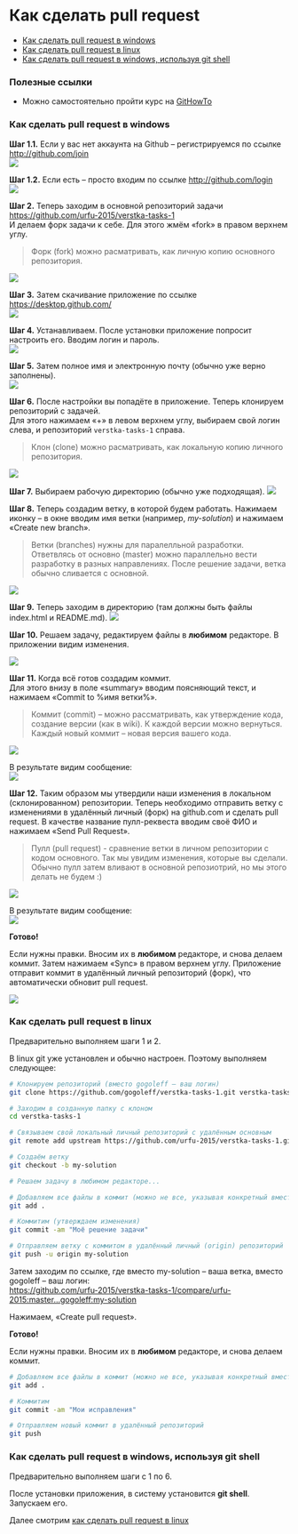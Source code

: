 # Как сделать pull request

- [Как сделать pull request в windows](how-to-pull-request.md#Как-сделать-pull-request-в-windows)
- [Как сделать pull request в linux](how-to-pull-request.md#Как-сделать-pull-request-в-linux)
- [Как сделать pull request в windows, используя git shell](how-to-pull-request.md#Как-сделать-pull-request-в-windows-используя-git-shell)

### Полезные ссылки

- Можно самостоятельно пройти курс на [GitHowTo](http://githowto.com/ru/setup)

### Как сделать pull request в windows

**Шаг 1.1.** Если у вас нет аккаунта на Github – регистрируемся по ссылке http://github.com/join  
<img src="https://img-fotki.yandex.ru/get/6408/32167648.0/0_133851_81fbcf7_orig">

**Шаг 1.2.** Если есть – просто входим по ссылке http://github.com/login  
<img src="https://img-fotki.yandex.ru/get/6307/32167648.0/0_13384d_1ee05872_orig">

**Шаг 2.** Теперь заходим в основной репозиторий задачи https://github.com/urfu-2015/verstka-tasks-1  
И делаем форк задачи к себе. Для этого жмём «fork» в правом верхнем углу.  

> Форк (fork) можно расматривать, как личную копию основного репозитория.

<img src="https://img-fotki.yandex.ru/get/9827/32167648.0/0_133854_3102696d_orig">

**Шаг 3.** Затем скачивание приложение по ссылке https://desktop.github.com/  
<img src="https://img-fotki.yandex.ru/get/4406/32167648.0/0_13384a_dc19a8f2_orig">

**Шаг 4.** Устанавливаем. После установки приложение попросит настроить его. Вводим логин и пароль.    
<img src="https://img-fotki.yandex.ru/get/6202/32167648.0/0_133852_43021b38_orig">

**Шаг 5.** Затем полное имя и электронную почту (обычно уже верно заполнены).     
<img src="https://img-fotki.yandex.ru/get/9309/32167648.0/0_133850_5b9707d2_orig">

**Шаг 6.** После настройки вы попадёте в приложение. Теперь клонируем репозиторий с задачей.  
Для этого нажимаем «+» в левом верхнем углу, выбираем свой логин слева, и репозиторий `verstka-tasks-1` справа.  

> Клон (clone) можно расматривать, как локальную копию личного репозитория.

<img src="https://img-fotki.yandex.ru/get/6444/32167648.0/0_133855_64f040ea_orig">

**Шаг 7.** Выбираем рабочую директорию (обычно уже подходящая).
<img src="https://img-fotki.yandex.ru/get/6743/32167648.0/0_133847_fd40a417_orig">

**Шаг 8.** Теперь создадим ветку, в которой будем работать. Нажимаем иконку –
в окне вводим имя ветки (например, *my-solution*) и нажимаем «Create new branch».  

> Ветки (branches) нужны для паралелльной разработки. Ответвлясь от основно (master)
можно параллельно вести разработку в разных направлениях. После решение задачи, ветка
обычно сливается с основной.

<img src="https://img-fotki.yandex.ru/get/15570/32167648.0/0_133845_f86f0ac7_-1-L">

**Шаг 9.** Теперь заходим в директорию (там должны быть файлы index.html и README.md).
<img src="https://img-fotki.yandex.ru/get/4211/32167648.0/0_13384b_772b4c2e_orig">

**Шаг 10.** Решаем задачу, редактируем файлы в **любимом** редакторе. В приложении видим изменения.  

<img src="https://img-fotki.yandex.ru/get/3914/32167648.0/0_13384c_7fc4d032_orig">

**Шаг 11.** Когда всё готов создадим коммит.   
Для этого внизу в поле «summary» вводим поясняющий текст, и нажимаем «Commit to %имя ветки%».

> Коммит (commit) – можно рассматривать, как утверждение кода, создание версии (как в wiki).
К каждой версии можно вернуться. Каждый новый коммит – новая версия вашего кода.

<img src="https://img-fotki.yandex.ru/get/4514/32167648.0/0_133848_4ae57cb9_orig">

В результате видим сообщение:  
<img src="https://img-fotki.yandex.ru/get/16108/32167648.0/0_133849_c2daf700_orig">

**Шаг 12.** Таким образом мы утвердили наши изменения в локальном (склонированном) репозитории.
Теперь необходимо отправить ветку с изменениями в удалённый личный (форк) на github.com и сделать pull request.
В качестве название пулл-реквеста вводим своё ФИО и нажимаем «Send Pull Request».

> Пулл (pull request) - сравнение ветки в личном репозитории с кодом основного.
Так мы увидим изменения, которые вы сделали. Обычно пулл затем вливают в основной репозиотрий,
но мы этого делать не будем :)

<img src="https://img-fotki.yandex.ru/get/4213/32167648.0/0_13384e_eb48d131_orig">

В результате видим сообщение:  
<img src="https://img-fotki.yandex.ru/get/3700/32167648.0/0_13384f_90bbfdd2_orig">

**Готово!**

Если нужны правки. Вносим их в **любимом** редакторе, и снова делаем коммит.
Затем нажимаем «Sync» в правом верхнем углу. Приложение отправит коммит в удалённый
личный репозиторий (форк), что автоматически обновит pull request.

<img src="https://img-fotki.yandex.ru/get/4802/32167648.0/0_1338d3_69bf713_orig">

### Как сделать pull request в linux

Предварительно выполняем шаги 1 и 2.

В linux git уже установлен и обычно настроен. Поэтому выполняем следующее:  

```bash
# Клонируем репозиторий (вместо gogoleff – ваш логин)
git clone https://github.com/gogoleff/verstka-tasks-1.git verstka-tasks-1

# Заходим в созданную папку с клоном
cd verstka-tasks-1

# Связываем свой локальный личный репозиторий с удалённым основным
git remote add upstream https://github.com/urfu-2015/verstka-tasks-1.git

# Создаём ветку
git checkout -b my-solution

# Решаем задачу в любимом редакторе...

# Добавляем все файлы в коммит (можно не все, указывая конкретный вместо точки)
git add .

# Коммитим (утверждаем изменения)
git commit -am "Моё решение задачи"

# Отправляем ветку с коммитом в удалённый личный (origin) репозиторий
git push -u origin my-solution
```

Затем заходим по ссылке, где вместо my-solution – ваша ветка, вместо gogoleff – ваш логин:  
https://github.com/urfu-2015/verstka-tasks-1/compare/urfu-2015:master...gogoleff:my-solution

Нажимаем, «Create pull request».

**Готово!**

Если нужны правки. Вносим их в **любимом** редакторе, и снова делаем коммит.

```bash
# Добавляем все файлы в коммит (можно не все, указывая конкретный вместо точки)
git add .

# Коммитим
git commit -am "Мои исправления"

# Отправляем новый коммит в удалённый репозиторий
git push
```

### Как сделать pull request в windows, используя git shell

Предварительно выполняем шаги с 1 по 6.

После установки приложения, в систему установится **git shell**. Запускаем его.

Далее смотрим [как сделать pull request в linux](how-to-pull-request.md#Как-сделать-pull-request-в-linux)
